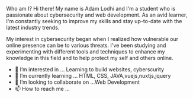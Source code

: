 
Who am I?
Hi there! My name is Adam Lodhi and I'm a student who is passionate about cybersecurity and web development. As an avid learner, I'm constantly seeking to improve my skills and stay up-to-date with the latest industry trends.

My interest in cybersecurity began when I realized how vulnerable our online presence can be to various threats. I've been studying and experimenting with different tools and techniques to enhance my knowledge in this field and to help protect my self and others online.



- 👀 I’m interested in ... Learning to build websites, cyberscurity
- 🌱 I’m currently learning ... HTML, CSS, JAVA,vuejs,nuxtjs,jquery
- 💞️ I’m looking to collaborate on ...Web Development
- 📫 How to reach me ...
